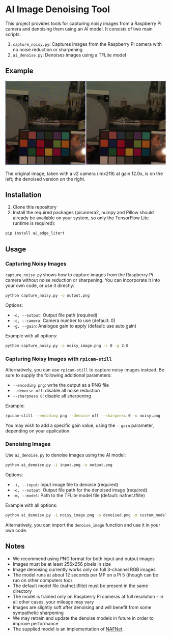 # AI Image Denoising Tool

This project provides tools for capturing noisy images from a Raspberry Pi camera and denoising them using an AI model. It consists of two main scripts:

1. `capture_noisy.py`: Captures images from the Raspberry Pi camera with no noise reduction or sharpening
2. `ai_denoise.py`: Denoises images using a TFLite model

## Example

![Example of image denoising](example.jpg)

The original image, taken with a v2 camera (imx219) at gain 12.0x, is on the left; the denoised version on the right.

## Installation

1. Clone this repository
2. Install the required packages (picamera2, numpy and Pillow should already be available on your system, so only the TensorFlow Lite runtime is required):
```bash
pip install ai_edge_litert
```

## Usage

### Capturing Noisy Images

`capture_noisy.py` shows how to capture images from the Raspberry Pi camera without noise reduction or sharpening. You can incorporate it into your own code, or use it directly:

```bash
python capture_noisy.py -o output.png
```

Options:
- `-o, --output`: Output file path (required)
- `-c, --camera`: Camera number to use (default: 0)
- `-g, --gain`: Analogue gain to apply (default: use auto gain)

Example with all options:
```bash
python capture_noisy.py -o noisy_image.png -c 0 -g 2.0
```

### Capturing Noisy Images with `rpicam-still`

Alternatively, you can use `rpicam-still` to capture noisy images instead. Be sure to supply the following additional parameters:
- `--encoding png`: write the output as a PNG file
- `--denoise off`: disable all noise reduction
- `--sharpness 0`: disable all sharpening

Example:
```bash
rpicam-still --encoding png --denoise off --sharpness 0 -o noisy.png
```

You may wish to add a specific gain value, using the `--gain` parameter, depending on your application.

### Denoising Images

Use `ai_denoise.py` to denoise images using the AI model:

```bash
python ai_denoise.py -i input.png -o output.png
```

Options:
- `-i, --input`: Input image file to denoise (required)
- `-o, --output`: Output file path for the denoised image (required)
- `-m, --model`: Path to the TFLite model file (default: nafnet.tflite)

Example with all options:
```bash
python ai_denoise.py -i noisy_image.png -o denoised.png -m custom_model.tflite
```

Alternatively, you can import the `denoise_image` function and use it in your own code.

## Notes

- We recommend using PNG format for both input and output images
- Images must be at least 256x256 pixels in size
- Image denoising currently works only on full 3-channel RGB images
- The model runs at about 12 seconds per MP on a Pi 5 (though can be run on other computers too)
- The default model file (nafnet.tflite) must be present in the same directory
- The model is trained only on Raspberry Pi cameras at full resolution - in all other cases, your mileage may vary
- Images are slightly soft after denoising and will benefit from some sympathetic sharpening
- We may retrain and update the denoise models in future in order to improve performance
- The supplied model is an implementation of [NAFNet](https://arxiv.org/pdf/2204.04676v4).
